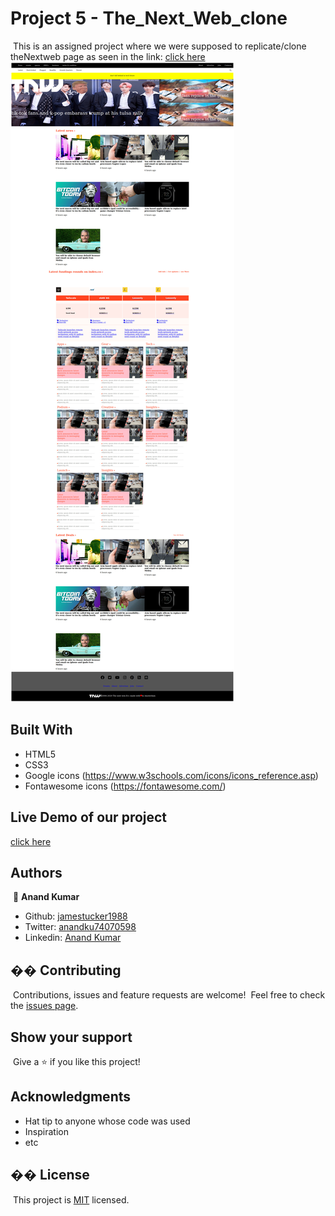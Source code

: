 # Project 5 - The_Next_Web_clone

​
This is an assigned project where we were supposed to replicate/clone theNextweb page as seen in the link:
<a href="https://thenextweb.com/">click here</a>
​
![screenshot 1](images/screen.jpg)
​

## Built With

- HTML5
- CSS3
- Google icons (https://www.w3schools.com/icons/icons_reference.asp)
- Fontawesome icons (https://fontawesome.com/)
  ​

## Live Demo of our project

​<a href="https://raw.githack.com/jamestucker1988/tnw/feature/index.html">click here</a>

## Authors

​
👤 **Anand Kumar**
​

- Github: [jamestucker1988](https://github.com/jamestucker1988)
- Twitter: [anandku74070598](https://twitter.com/anandku74070598)
- Linkedin: [Anand Kumar](https://linkedin.com/in/anand-kumar-9128)

## �� Contributing

​
Contributions, issues and feature requests are welcome!
​
Feel free to check the [issues page](https://github.com/jamestucker1988/tnw/issues).
​

## Show your support

​
Give a ⭐️ if you like this project!
​

## Acknowledgments

- Hat tip to anyone whose code was used
- Inspiration
- etc
  ​

## �� License

​
This project is [MIT](lic.url) licensed.
